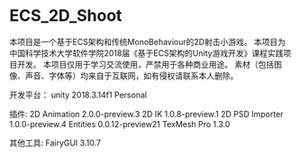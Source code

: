 # ECS_2D_Shoot

本项目是一个基于ECS架构和传统MonoBehaviour的2D射击小游戏。
本项目为中国科学技术大学软件学院2018届《基于ECS架构的Unity游戏开发》课程实践项目开发。
本项目仅用于学习交流使用，严禁用于各种商业用途。
素材（包括图像、声音、字体等）均来自于互联网，如有侵权请联系本人删除。

开发平台：
unity 2018.3.14f1 Personal

插件:
2D Animation   	2.0.0-preview.3 
2D IK      			1.0.8-preview.1 
2D PSD Importer	1.0.0-preview.4 
Entities    		0.0.12-preview21 
TexMesh Pro 		1.3.0 

其他工具:
FairyGUI 		3.10.7

